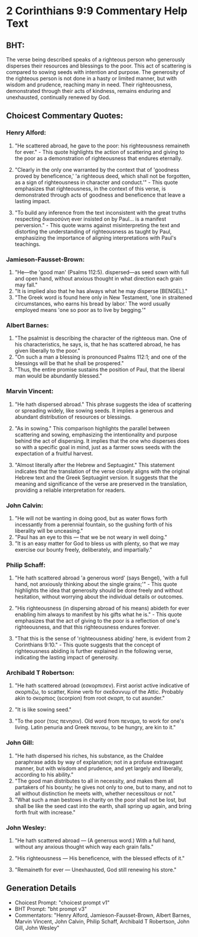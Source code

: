# 2 Corinthians 9:9 Commentary Help Text

## BHT:
The verse being described speaks of a righteous person who generously disperses their resources and blessings to the poor. This act of scattering is compared to sowing seeds with intention and purpose. The generosity of the righteous person is not done in a hasty or limited manner, but with wisdom and prudence, reaching many in need. Their righteousness, demonstrated through their acts of kindness, remains enduring and unexhausted, continually renewed by God.

## Choicest Commentary Quotes:
### Henry Alford:
1. "He scattered abroad, he gave to the poor: his righteousness remaineth for ever." - This quote highlights the action of scattering and giving to the poor as a demonstration of righteousness that endures eternally.

2. "Clearly in the only one warranted by the context that of 'goodness proved by beneficence,' 'a righteous deed, which shall not be forgotten, as a sign of righteousness in character and conduct.'" - This quote emphasizes that righteousness, in the context of this verse, is demonstrated through acts of goodness and beneficence that leave a lasting impact.

3. "To build any inference from the text inconsistent with the great truths respecting δικαιοσύνη ever insisted on by Paul... is a manifest perversion." - This quote warns against misinterpreting the text and distorting the understanding of righteousness as taught by Paul, emphasizing the importance of aligning interpretations with Paul's teachings.

### Jamieson-Fausset-Brown:
1. "He—the 'good man' (Psalms 112:5). dispersed—as seed sown with full and open hand, without anxious thought in what direction each grain may fall."
2. "It is implied also that he has always what he may disperse [BENGEL]."
3. "The Greek word is found here only in New Testament, 'one in straitened circumstances, who earns his bread by labor.' The word usually employed means 'one so poor as to live by begging.'"

### Albert Barnes:
1. "The psalmist is describing the character of the righteous man. One of his characteristics, he says, is, that he has scattered abroad, he has given liberally to the poor." 
2. "On such a man a blessing is pronounced Psalms 112:1; and one of the blessings will be that he shall be prospered." 
3. "Thus, the entire promise sustains the position of Paul, that the liberal man would be abundantly blessed."

### Marvin Vincent:
1. "He hath dispersed abroad." This phrase suggests the idea of scattering or spreading widely, like sowing seeds. It implies a generous and abundant distribution of resources or blessings.

2. "As in sowing." This comparison highlights the parallel between scattering and sowing, emphasizing the intentionality and purpose behind the act of dispersing. It implies that the one who disperses does so with a specific goal in mind, just as a farmer sows seeds with the expectation of a fruitful harvest.

3. "Almost literally after the Hebrew and Septuagint." This statement indicates that the translation of the verse closely aligns with the original Hebrew text and the Greek Septuagint version. It suggests that the meaning and significance of the verse are preserved in the translation, providing a reliable interpretation for readers.

### John Calvin:
1. "He will not be wanting in doing good, but as water flows forth incessantly from a perennial fountain, so the gushing forth of his liberality will be unceasing."
2. "Paul has an eye to this — that we be not weary in well doing."
3. "It is an easy matter for God to bless us with plenty, so that we may exercise our bounty freely, deliberately, and impartially."

### Philip Schaff:
1. "He hath scattered abroad 'a generous word' (says Bengel), 'with a full hand, not anxiously thinking about the single grains;'" - This quote highlights the idea that generosity should be done freely and without hesitation, without worrying about the individual details or outcomes.

2. "His righteousness (in dispersing abroad of his means) abideth for ever enabling him always to manifest by his gifts what he is." - This quote emphasizes that the act of giving to the poor is a reflection of one's righteousness, and that this righteousness endures forever.

3. "That this is the sense of 'righteousness abiding' here, is evident from 2 Corinthians 9:10." - This quote suggests that the concept of righteousness abiding is further explained in the following verse, indicating the lasting impact of generosity.

### Archibald T Robertson:
1. "He hath scattered abroad (εσκορπισεν). First aorist active indicative of σκορπιζω, to scatter, Koine verb for σκεδαννυμ of the Attic. Probably akin to σκορπιος (scorpion) from root σκαρπ, to cut asunder." 

2. "It is like sowing seed." 

3. "To the poor (τοις πενησιν). Old word from πεναμα, to work for one's living. Latin penuria and Greek πειναω, to be hungry, are kin to it."

### John Gill:
1. "He hath dispersed his riches, his substance, as the Chaldee paraphrase adds by way of explanation; not in a profuse extravagant manner, but with wisdom and prudence, and yet largely and liberally, according to his ability."
2. "The good man distributes to all in necessity, and makes them all partakers of his bounty; he gives not only to one, but to many, and not to all without distinction he meets with, whether necessitous or not."
3. "What such a man bestows in charity on the poor shall not be lost, but shall be like the seed cast into the earth, shall spring up again, and bring forth fruit with increase."

### John Wesley:
1. "He hath scattered abroad — (A generous word.) With a full hand, without any anxious thought which way each grain falls." 

2. "His righteousness — His beneficence, with the blessed effects of it." 

3. "Remaineth for ever — Unexhausted, God still renewing his store."


## Generation Details
- Choicest Prompt: "choicest prompt v1"
- BHT Prompt: "bht prompt v3"
- Commentators: "Henry Alford, Jamieson-Fausset-Brown, Albert Barnes, Marvin Vincent, John Calvin, Philip Schaff, Archibald T Robertson, John Gill, John Wesley"
